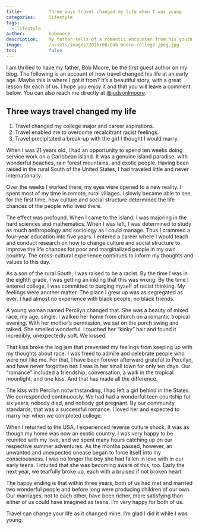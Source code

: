 ```yaml
---
title:			Three ways travel changed my life when I was young
categories:		lifestyle
tags: 
  - lifestyle
author:			bobmoore
description:	My father tells of a romantic encounter from his youth while traveling in the Caribbean Islands, which forever changed his life.
image:			/assets/images/2016/08/bob-moore-college.jpeg.jpg
toc:			false
---
```



I am thrilled to have my father, Bob Moore, be the first guest author on my blog. The following is an account of how travel changed his life at an early age. Maybe this is where I got it from? It’s a beautiful story, with a great lesson for each of us. I hope you enjoy it and that you will leave a comment below. You can also reach me directly at [@judsonlmoore](https://twitter.com/judsonlmoore).

## Three ways travel changed my life 

1. Travel changed my college major and career aspirations.
2. Travel enabled me to overcome recalcitrant racist feelings.
3. Travel precipitated a break-up with the girl I thought I would marry.

When I was 21 years old, I had an opportunity to spend ten weeks doing service work on a Caribbean island. It was a genuine island paradise, with wonderful beaches, rain forest mountains, and exotic people. Having been raised in the rural South of the United States, I had traveled little and never internationally.

Over the weeks I worked there, my eyes were opened to a new reality. I spent most of my time in remote, rural villages. I slowly became able to see, for the first time, how culture and social structure determined the life chances of the people who lived there.

The effect was profound. When I came to the island, I was majoring in the hard sciences and mathematics. When I was left, I was determined to study as much anthropology and sociology as I could manage. Thus I crammed a four-year education into five years. I entered a career where I would teach and conduct research on how to change culture and social structure to improve the life chances for poor and marginalized people in my own country. The cross-cultural experience continues to inform my thoughts and values to this day.

As a son of the rural South, I was raised to be a racist. By the time I was in the eighth grade, I was getting an inkling that this was wrong. By the time I entered college, I was committed to purging myself of racist thinking. My feelings were another matter. The place I grew up was as segregated as ever. I had almost no experience with black people, no black friends.

A young woman named Percilyn changed that. She was a beauty of mixed race, my age, single. I walked her home from church on a romantic tropical evening. With her mother’s permission, we sat on the porch swing and talked. She smelled wonderful. I touched her “kinky” hair and found it incredibly, unexpectedly soft. We kissed.

That kiss broke the log jam that prevented my feelings from keeping up with my thoughts about race. I was freed to admire and celebrate people who were not like me. For that, I have been forever afterward grateful to Percilyn, and have never forgotten her. I was in her small town for only ten days. Our “romance” included a friendship, conversation, a walk in the tropical moonlight, and one kiss. And that has made all the difference.

The kiss with Percilyn notwithstanding, I had left a girl behind in the States. We corresponded continuously. We had had a wonderful teen courtship for six years; nobody died, and nobody got pregnant. By our community standards, that was a successful romance. I loved her and expected to marry her when we completed college.

When I returned to the USA, I experienced reverse culture shock. It was as though my home was now an exotic country. I was very happy to be reunited with my love, and we spent many hours catching up on our respective summer adventures. As the months passed, however, an unwanted and unexpected unease began to force itself into my consciousness. I was no longer the boy she had fallen in love with in our early teens. I intuited that she was becoming aware of this, too. Early the next year, we tearfully broke up, each with a bruised if not broken heart.

The happy ending is that within three years, both of us had met and married two wonderful people and before long were producing children of our own. Our marriages, not to each other, have been richer, more satisfying than either of us could have imagined as teens. I’m very happy for both of us.

Travel can change your life as it changed mine. I’m glad I did it while I was young.